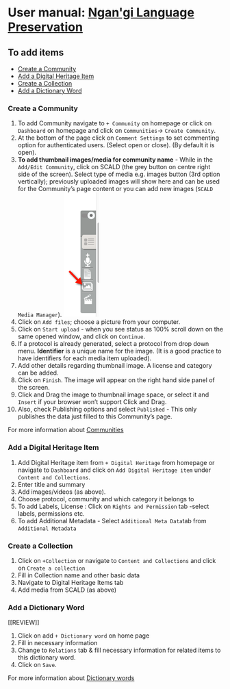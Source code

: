 # User manual: [Ngan'gi Language Preservation](https://ngangi.net)
## To add items

* [Create a Community](#create-a-community)
* [Add a Digital Heritage Item](#add-a-digital-heritage-item)
* [Create a Collection](#create-a-collection)
* [Add a Dictionary Word](#add-a-dictionary-word)



### Create a Community

1. To add Community navigate to `+ Community` on homepage or click on `Dashboard` on homepage and click on `Communities`-> `Create Community`.
2. At the bottom of the page click on `Comment Settings` to set commenting option for authenticated users. (Select open or close). (By default it is open).
3. **To add thumbnail images/media for community name** - While in the `Add/Edit Community`, click on SCALD (the grey button on centre right side of the screen). Select type of media e.g. images button (3rd option vertically); previously uploaded images will show here and can be used for the Community’s page content or you can add new images (`SCALD Media Manager`).
![](images/scald_menu.png)
4. Click on `Add files`; choose a picture from your computer.
5. Click on `Start upload` - when you see status as 100% scroll down on the same opened window, and click on `Continue`.
6. If a protocol is already generated, select a protocol from drop down menu. **Identifier** is a unique name for the image. (It is a good practice to have identifiers for each media item uploaded).
7. Add other details regarding thumbnail image. A license and category can be added.
8. Click on `Finish`. The image will appear on the right hand side panel of the screen.
9. Click and Drag the image to thumbnail image space, or select it and `Insert` if your browser won’t support Click and Drag.
10. Also, check Publishing options and select `Published` - This only publishes the data just filled to this Community’s page.

For more information about [Communities](general_notes.md#communities)

### Add a Digital Heritage Item
1. Add Digital Heritage item from `+ Digital Heritage` from homepage or navigate to `Dashboard` and click on `Add Digital Heritage item` under `Content and Collections`.
2. Enter title and summary
3. Add images/videos (as above).
4. Choose protocol, community and which category it belongs to
5. To add Labels, License : Click on `Rights and Permission` tab -select labels, permissions etc.
6. To add Additional Metadata - Select `Additional Meta Data`tab from `Additional Metadata`

### Create a Collection
1. Click on `+Collection` or navigate to `Content and Collections` and click on `Create a collection`
2. Fill in Collection name and other basic data
3. Navigate to Digital Heritage Items tab
4. Add media from SCALD (as above)

### Add a Dictionary Word
[[REVIEW]]
1. Click on add `+ Dictionary word` on home page
2. Fill in necessary information
3. Change to `Relations` tab & fill necessary information for related items to this dictionary word.
4. Click on `Save`.

For more information about [Dictionary words](general_notes.md#dictionary-words)
